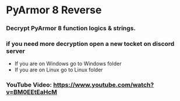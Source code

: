 # PyArmor 8 Reverse
### Decrypt PyArmor 8 function logics & strings.

### if you need more decryption open a new tocket on discord server
- If you are on Windows go to Windows folder
- If you are on Linux go to Linux folder



### YouTube Video: https://www.youtube.com/watch?v=BM0EEtEaHcM